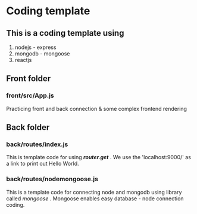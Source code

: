 # Coding template

## This is a coding template using
1. nodejs - express
2. mongodb - mongoose
3. reactjs

## Front folder
### front/src/App.js
Practicing front and back connection & some complex frontend rendering 
## Back folder
### back/routes/index.js
This is template code for using ***router.get*** .
We use the 'localhost:9000/' as a link to print out Hello World. 

### back/routes/nodemongoose.js
This is a template code for connecting node and mongodb using library called  *mongoose* . Mongoose enables easy database - node connection coding. 

### 
